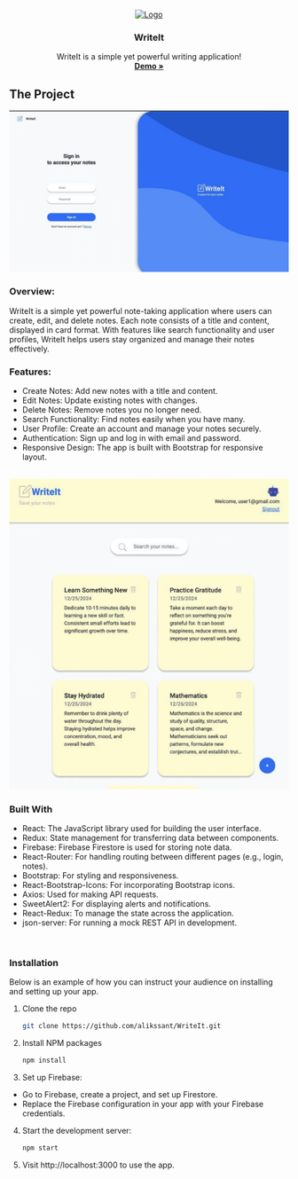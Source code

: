 <br />
<div align="center">
  <a href="https://github.com/alikssant/WriteIt">
    <img src="public/favicon.ico" alt="Logo" width="80" height="80">
  </a>

<h3 align="center">WriteIt</h3>

<p align="center">
    WriteIt is a simple yet powerful writing application!
    <br />
    <a href="https://github.com/othneildrew/Best-README-Template"><strong>Demo »</strong></a>
    <br />
 </p>
</div>

<!-- ABOUT THE PROJECT -->

## The Project

<img src="src/assets/images/1.jpg" alt="1">

### Overview:

WriteIt is a simple yet powerful note-taking application where users can create, edit, and delete notes. Each note consists of a title and content, displayed in card format. With features like search functionality and user profiles, WriteIt helps users stay organized and manage their notes effectively.

### Features:

- Create Notes: Add new notes with a title and content.
- Edit Notes: Update existing notes with changes.
- Delete Notes: Remove notes you no longer need.
- Search Functionality: Find notes easily when you have many.
- User Profile: Create an account and manage your notes securely.
- Authentication: Sign up and log in with email and password.
- Responsive Design: The app is built with Bootstrap for responsive layout.

<br />

<img src="src/assets/images/2.jpg" alt="2">


### Built With

- React: The JavaScript library used for building the user interface.
- Redux: State management for transferring data between components.
- Firebase: Firebase Firestore is used for storing note data.
- React-Router: For handling routing between different pages (e.g., login, notes).
- Bootstrap: For styling and responsiveness.
- React-Bootstrap-Icons: For incorporating Bootstrap icons.
- Axios: Used for making API requests.
- SweetAlert2: For displaying alerts and notifications.
- React-Redux: To manage the state across the application.
- json-server: For running a mock REST API in development.
<br/>
<!-- GETTING STARTED -->




### Installation

Below is an example of how you can instruct your audience on installing and setting up your app.

1. Clone the repo
   ```sh
   git clone https://github.com/alikssant/WriteIt.git
   ```
2. Install NPM packages
   ```sh
   npm install
   ```
3. Set up Firebase:

- Go to Firebase, create a project, and set up Firestore.
- Replace the Firebase configuration in your app with your Firebase credentials.

4. Start the development server:

   ```sh
   npm start
   ```

5. Visit http://localhost:3000 to use the app.

